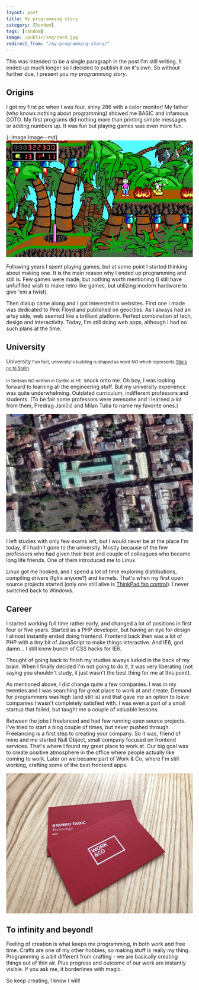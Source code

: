 ```yaml
---
layout: post
title: My programming story
category: [Random]
tags: [random]
image: /public/img/card.jpg
redirect_from: "/my-programming-story/"
---
```


This was intended to be a single paragraph in the post I'm still writing. It ended up much longer so I decided to publish it on it's own. So without further due, I present you *my programming story*.

<!--more-->

## Origins

I got my first pc when I was four, shiny 286 with a color monitor! My father (who knows nothing about programming) showed me BASIC and infamous GOTO. My first programs did nothing more than printing simple messages or adding numbers up. It was fun but playing games was even more fun.

{:.Image.Image--md}
![Commander Keen](/public/img/keen.png)

Following years I spent playing games, but at some point I started thinking about making one. It is the main reason why I ended up programming and still is. Few games were made, but nothing worth mentioning (I still have unfulfilled wish to make retro like games, but utilizing modern hardware to give 'em a twist).

Then dialup came along and I got interested in websites. First one I made was dedicated to Pink Floyd and published on geocities. As I always had an artsy side, web seemed like a brilliant platform. Perfect combination of tech, design and interactivity. Today, I'm still doing web apps, although I had no such plans at the time.

## University

<label class="SideNote-trigger">University</label>
<small class="SideNote">
Fun fact, university's building is shaped as word *NO* which represents
<a href="https://en.wikipedia.org/wiki/Tito–Stalin_Split">Tito's no to Stalin</a>.
<br/><br/>
In Serbian *NO* written in Cyrillic is *НЕ*.
</small>
snuck onto me. Oh boy, I was looking forward to learning all the engineering stuff. But my university experience was quite underwhelming. Outdated curriculum, indifferent professors and students. (To be fair some professors were awesome and I learned a lot from them, Predrag Janičić and Milan Tuba to name my favorite ones.)

[![My university's building](/public/img/matf.jpg)](https://www.google.rs/maps/@44.8193555,20.4592253,636a,35y,52.43h/data=!3m1!1e3?hl=en)

I left studies with only few exams left, but I would never be at the place I'm today, if I hadn't gone to the university. Mostly because of the few professors who had given their best and couple of colleagues who became long life friends. One of them introduced me to Linux.

Linux got me hooked, and I spend a lot of time exploring distributions, compiling drivers (fglrx anyone?) and kernels. That's when my first open source projects started (only one still alive is [ThinkPad fan control](https://github.com/Stanko/ThinkPad-Fan-Control)). I never switched back to Windows.

## Career

I started working full time rather early, and changed a lot of positions in first four or five years. Started as a PHP developer, but having an eye for design I almost instantly ended doing frontend. Frontend back then was a lot of PHP with a tiny bit of JavaScript to make things interactive. And IE6, god damn... I still know bunch of CSS hacks for IE6.

Thought of going back to finish my studies always lurked in the back of my brain. When I finally decided I'm not going to do it, it was very liberating (not saying you shouldn't study, it just wasn't the best thing for me at this point).

As mentioned above, I did change quite a few companies. I was in my twenties and I was searching for great place to work at and create. Demand for programmers was high (and still is) and that gave me an option to leave companies I wasn't completely satisfied with. I was even a part of a small startup that failed, but taught me a couple of valuable lessons.

Between the jobs I freelanced and had few running open source projects. I've tried to start a blog couple of times, but never pushed through. Freelancing is a first step to creating your company. So it was, friend of mine and me started Null Object, small company focused on frontend services. That's where I found my great place to work at. Our big goal was to create positive atmosphere in the office where people actually like coming to work. Later on we became part of Work & Co, where I'm still working, crafting some of the best frontend apps.

[![My business card](/public/img/card.jpg)](https://work.co)

## To infinity and beyond!

Feeling of creation is what keeps me programming, in both work and free time. Crafts are one of my other hobbies, so making stuff is really my thing. Programming is a bit different from crafting - we are basically creating things out of thin air. Plus progress and outcome of our work are instantly visible. If you ask me, it borderlines with magic.

So keep creating, I know I will!
